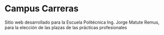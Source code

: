 # Campus Carreras

Sitio web desarrollado para la Escuela Politécnica Ing. Jorge Matute Remus, para la elección de las plazas de las prácticas profesionales
